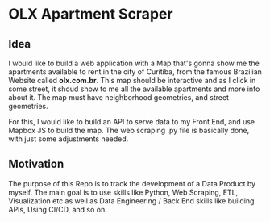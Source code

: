 # OLX Apartment Scraper

## Idea
I would like to build a web application with a Map that's gonna show me the apartments available to rent in the city of Curitiba, from the famous Brazilian Website called <b>olx.com.br</b>.  This map should be interactive and as I click in some street, it shoud show to me all the available apartments and more info about it. The map must have neighborhood geometries, and street geometries.

For this, I would like to build an API to serve data to my Front End, and use Mapbox JS to build the map. The web scraping .py file is basically done, with just some adjustments needed. 
<br>

## Motivation
The purpose of this Repo is to track the development of a Data Product by myself. The main goal is to use skills like Python, Web Scraping, ETL, Visualization etc as well as Data Engineering / Back End skills like building APIs, Using CI/CD, and so on.
